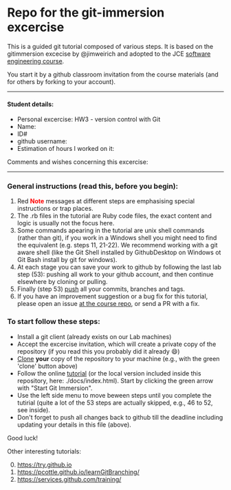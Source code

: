 # Repo for the git-immersion excercise

This is a guided git tutorial composed of various steps. It is based on the gitimmersion excecise by @jimweirich and adopted to the JCE [software engineering course].

You start it by a github classroom invitation from the course materials (and for others by forking to your account).

---

#### Student details:

- Personal excercise: HW3 - version control with Git
- Name:
- ID#
- github username:
- Estimation of hours I worked on it:

Comments and wishes concerning this excercise:

---


### General instructions (read this, before you begin): 

1. Red **<font color="red">Note</font>** messages at different steps are emphasising special instructions or trap places.
1. The .rb files in the tutorial are Ruby code files, the exact content and logic is usually not the focus here.
1. Some commands apearing in the tutorial are unix shell commands (rather than git), if you work in a Windows shell you might need to find the equivalent (e.g. steps 11, 21-22). We recommend working with a git aware shell (like the Git Shell installed by GithubDesktop on Windows ot Git Bash install by git for windows).
1. At each stage you can save your work to github by following the last lab step (53): pushing all work to your github account, and then continue elsewhere by cloning or pulling.
1. Finally (step 53) [push][ref-push] all your commits, branches and tags.
1. If you have an improvement suggestion or a bug fix for this tutorial, please open an issue [at the course repo](https://github.com/jce-il/git-immersion/issues), or send a PR with a fix.

### To start follow these steps:
- Install a git client (already exists on our Lab machines)
- Accept the excercise invitation, which will create a private copy of the repository (if you read this you probably did it already :smile:)
- [Clone][cloning] **your** copy of the repository to your machine (e.g., with the green 'clone' button above)
- Follow the online [tutorial](http://jce-il.github.io/git-immersion/index.html) (or the local version included inside this repository, here: ./docs/index.html). Start by clicking the green arrow with "Start Git Immersion".
- Use the left side menu to move beween steps until you complete the tutirial (quite a lot of the 53 steps are actually skipped,  e.g., 46 to 52, see inside).
- Don't forget to push all changes back to github till the deadline including updating your details in this file (above).

Good luck!


Other interesting tutorials:

0. https://try.github.io
0. https://pcottle.github.io/learnGitBranching/
0. https://services.github.com/training/


<!-- Links -->
[forking]: https://guides.github.com/activities/forking/
[cloning]: https://guides.github.com/activities/forking/#clone
[ref-clone]: http://gitref.org/creating/#clone
[ref-push]: http://gitref.org/remotes/#push
[pull-request]: https://help.github.com/articles/creating-a-pull-request
[software engineering course]: https://github.com/jce-il/se-class/wiki
